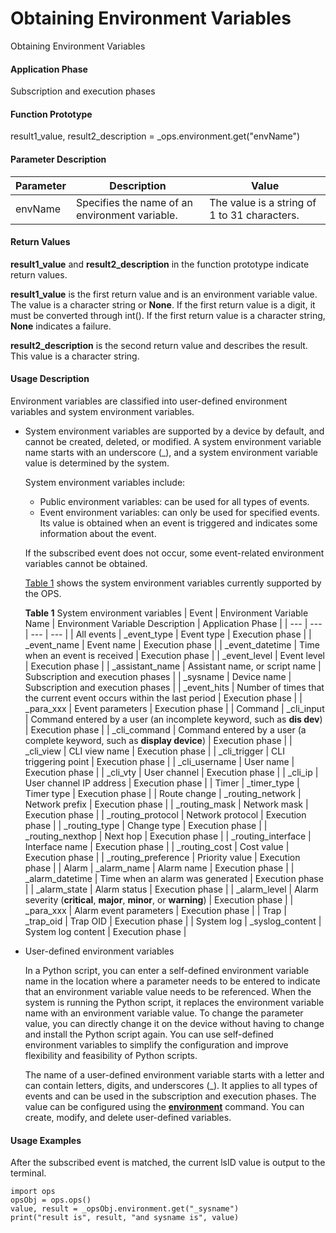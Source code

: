 Obtaining Environment Variables
===============================

Obtaining Environment Variables

#### Application Phase

Subscription and execution phases


#### Function Prototype

result1\_value, result2\_description = \_ops.environment.get("envName")


#### Parameter Description

| Parameter | Description | Value |
| --- | --- | --- |
| envName | Specifies the name of an environment variable. | The value is a string of 1 to 31 characters. |



#### Return Values

**result1\_value** and **result2\_description** in the function prototype indicate return values.

**result1\_value** is the first return value and is an environment variable value. The value is a character string or **None**. If the first return value is a digit, it must be converted through int(). If the first return value is a character string, **None** indicates a failure.

**result2\_description** is the second return value and describes the result. This value is a character string.


#### Usage Description

Environment variables are classified into user-defined environment variables and system environment variables.

* System environment variables are supported by a device by default, and cannot be created, deleted, or modified. A system environment variable name starts with an underscore (\_), and a system environment variable value is determined by the system.
  
  System environment variables include:
  
  + Public environment variables: can be used for all types of events.
  + Event environment variables: can only be used for specified events. Its value is obtained when an event is triggered and indicates some information about the event.
  
  If the subscribed event does not occur, some event-related environment variables cannot be obtained.
  
  [Table 1](#EN-US_TOPIC_0000001654962764__table438893613816) shows the system environment variables currently supported by the OPS.
  
  **Table 1** System environment variables
  | Event | Environment Variable Name | Environment Variable Description | Application Phase |
  | --- | --- | --- | --- |
  | All events | \_event\_type | Event type | Execution phase |
  | \_event\_name | Event name | Execution phase |
  | \_event\_datetime | Time when an event is received | Execution phase |
  | \_event\_level | Event level | Execution phase |
  | \_assistant\_name | Assistant name, or script name | Subscription and execution phases |
  | \_sysname | Device name | Subscription and execution phases |
  | \_event\_hits | Number of times that the current event occurs within the last period | Execution phase |
  | \_para\_xxx | Event parameters | Execution phase |
  | Command | \_cli\_input | Command entered by a user (an incomplete keyword, such as **dis dev**) | Execution phase |
  | \_cli\_command | Command entered by a user (a complete keyword, such as **display device**) | Execution phase |
  | \_cli\_view | CLI view name | Execution phase |
  | \_cli\_trigger | CLI triggering point | Execution phase |
  | \_cli\_username | User name | Execution phase |
  | \_cli\_vty | User channel | Execution phase |
  | \_cli\_ip | User channel IP address | Execution phase |
  | Timer | \_timer\_type | Timer type | Execution phase |
  | Route change | \_routing\_network | Network prefix | Execution phase |
  | \_routing\_mask | Network mask | Execution phase |
  | \_routing\_protocol | Network protocol | Execution phase |
  | \_routing\_type | Change type | Execution phase |
  | \_routing\_nexthop | Next hop | Execution phase |
  | \_routing\_interface | Interface name | Execution phase |
  | \_routing\_cost | Cost value | Execution phase |
  | \_routing\_preference | Priority value | Execution phase |
  | Alarm | \_alarm\_name | Alarm name | Execution phase |
  | \_alarm\_datetime | Time when an alarm was generated | Execution phase |
  | \_alarm\_state | Alarm status | Execution phase |
  | \_alarm\_level | Alarm severity (**critical**, **major**, **minor**, or **warning**) | Execution phase |
  | \_para\_xxx | Alarm event parameters | Execution phase |
  | Trap | \_trap\_oid | Trap OID | Execution phase |
  | System log | \_syslog\_content | System log content | Execution phase |
* User-defined environment variables
  
  In a Python script, you can enter a self-defined environment variable name in the location where a parameter needs to be entered to indicate that an environment variable value needs to be referenced. When the system is running the Python script, it replaces the environment variable name with an environment variable value. To change the parameter value, you can directly change it on the device without having to change and install the Python script again. You can use self-defined environment variables to simplify the configuration and improve flexibility and feasibility of Python scripts.
  
  The name of a user-defined environment variable starts with a letter and can contain letters, digits, and underscores (\_). It applies to all types of events and can be used in the subscription and execution phases. The value can be configured using the [**environment**](cmdqueryname=environment) command. You can create, modify, and delete user-defined variables.

#### Usage Examples

After the subscribed event is matched, the current lsID value is output to the terminal.

```
import ops
opsObj = ops.ops()
value, result = _opsObj.environment.get("_sysname")
print("result is", result, "and sysname is", value)
```